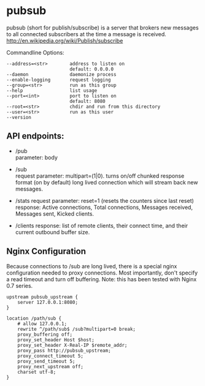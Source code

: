 pubsub
======

pubsub (short for publish/subscribe) is a server that brokers new messages 
to all connected subscribers at the time a message is received.
http://en.wikipedia.org/wiki/Publish/subscribe

Commandline Options:

    --address=<str>        address to listen on
                           default: 0.0.0.0
    --daemon               daemonize process
    --enable-logging       request logging
    --group=<str>          run as this group
    --help                 list usage
    --port=<int>           port to listen on
                           default: 8080
    --root=<str>           chdir and run from this directory
    --user=<str>           run as this user
    --version              

API endpoints:
--------------

 * /pub   
  parameter: body
 
 * /sub   
  request parameter: multipart=(1|0). turns on/off chunked response format (on by default)
  long lived connection which will stream back new messages.
  
 * /stats
  request parameter: reset=1 (resets the counters since last reset) 
  response: Active connections, Total connections, Messages received, Messages sent, Kicked clients.
  
 * /clients
  response: list of remote clients, their connect time, and their current outbound buffer size.

Nginx Configuration
-------------------

Because connections to /sub are long lived, there is a special nginx 
configuration needed to proxy connections. Most importantly, don't specify a read timeout
and turn off buffering. Note: this has been tested with Nginx 0.7 series.

    upstream pubsub_upstream {
        server 127.0.0.1:8080;
    }

    location /path/sub {
        # allow 127.0.0.1;
        rewrite ^/path/sub$ /sub?multipart=0 break;
        proxy_buffering off;
        proxy_set_header Host $host;
        proxy_set_header X-Real-IP $remote_addr;
        proxy_pass http://pubsub_upstream;
        proxy_connect_timeout 5;
        proxy_send_timeout 5;
        proxy_next_upstream off;
        charset utf-8;
    }
